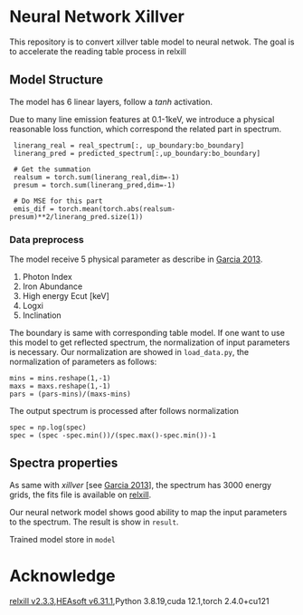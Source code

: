 # Neural Network Xillver
 This repository is to convert xillver table model to neural netwok. The goal is to accelerate the reading table process in relxill 


## Model Structure

The model has 6 linear layers, follow a *tanh* activation.

Due to many line emission features at 0.1-1keV, we introduce a physical reasonable loss function, which correspond the related part in spectrum.

```
 linerang_real = real_spectrum[:, up_boundary:bo_boundary]
 linerang_pred = predicted_spectrum[:,up_boundary:bo_boundary]
 
 # Get the summation
 realsum = torch.sum(linerang_real,dim=-1)
 presum = torch.sum(linerang_pred,dim=-1)

 # Do MSE for this part
 emis_dif = torch.mean(torch.abs(realsum-presum)**2/linerang_pred.size(1))
```

### Data preprocess

The model receive 5 physical parameter as describe in [Garcia 2013](https://arxiv.org/abs/1303.2112). 

1. Photon Index
2. Iron Abundance
3. High energy Ecut [keV]
4. Logxi
5. Inclination

The boundary is same with corresponding table model. If one want to use this model to get reflected spectrum, the normalization of input parameters is necessary. Our normalization are showed in `load_data.py`, the normalization of parameters as follows:

```
mins = mins.reshape(1,-1)
maxs = maxs.reshape(1,-1)
pars = (pars-mins)/(maxs-mins)
```

The output spectrum is processed after follows normalization

```
spec = np.log(spec)
spec = (spec -spec.min())/(spec.max()-spec.min())-1
```




## Spectra properties

As same with *xillver* [see [Garcia 2013](https://arxiv.org/abs/1303.2112)], the spectrum has 3000 energy grids, the fits file is available on [relxill](https://www.sternwarte.uni-erlangen.de/~dauser/research/relxill/). 

Our neural network model shows good ability to map the input parameters to the spectrum. The result is show in `result`. 

Trained model store in `model`

# Acknowledge
[relxill v2.3.3](https://www.sternwarte.uni-erlangen.de/~dauser/research/relxill/),[HEAsoft v6.31.1](https://heasarc.gsfc.nasa.gov/docs/software/heasoft/),Python 3.8.19,cuda 12.1,torch 2.4.0+cu121




